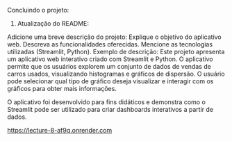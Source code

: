 
Concluindo o projeto:
1. Atualização do README:

Adicione uma breve descrição do projeto:
Explique o objetivo do aplicativo web.
Descreva as funcionalidades oferecidas.
Mencione as tecnologias utilizadas (Streamlit, Python).
Exemplo de descrição:
Este projeto apresenta um aplicativo web interativo criado com Streamlit e Python. O aplicativo permite que os usuários explorem um conjunto de dados de vendas de carros usados, visualizando histogramas e gráficos de dispersão. O usuário pode selecionar qual tipo de gráfico deseja visualizar e interagir com os gráficos para obter mais informações.

O aplicativo foi desenvolvido para fins didáticos e demonstra como o Streamlit pode ser utilizado para criar dashboards interativos a partir de dados.

https://lecture-8-af9q.onrender.com
